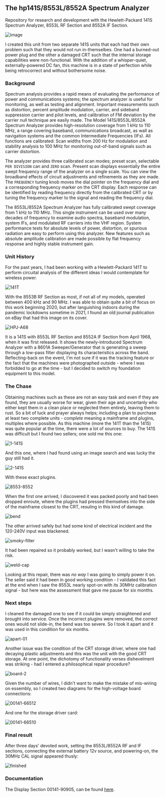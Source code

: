 ## The hp141S/8553L/8552A Spectrum Analyzer

Repository for research and development with the Hewlett-Packard 141S Spectrum Analyzer, 8553L RF Section and 8552A IF Section.

![image](/img/141s-front.jpg)

I created this unit from two separate 141S units that each had their own problem such that they would not run in-themselbes. One had a burned-out power plug and the other a damaged CRT such that the internal storage capabilities were non-functional. With the addition of a whisper-quiet, externally-powered DC fan, this machine is in a state of perfection while being retrocorrect and _without_ bothersome noise.

### Background

Spectrum analysis provides a rapid means of evaluating the performance of power and communications systems; the spectrum analyzer is useful for monitoring, as well as testing and alignment. Important measurements such as distortion, percent amplitude modulation, carrier, and sideband suppression carrier and pilot levels, and calibration of FM deviation by the carrier null technique are easily made. The Model 141S/8553L/8552A Spectrum Analyzer provides high-resolution coverage from 1 kHz to 110 MHz, a range covering baseband, communications broadcast, as wall as navigation systems and the common Intermediate Frequencies (IFs). All functions are calibrated: Scan widths from 200 Hz for modulation and stability analysis to 100 MHz for monitoring out-of-band signals such as carrier distortion.

The analyzer provides three calibrated scan modes; preset scan, selectable `PER DIVISION` can and `ZERO` scan. Present scan displays essentially the entire swept frequency range of the analyzer on a single scale. You can view the broadband effects of circuit adjustments and refinements as they are made. The `FREQUENCY` tuning knob moves the dial pointer on the frequency dial and a corresponding frequency marker on the CRT display. Each response can be identified by reading frequency directly from the calibrated CRT or by tuning the frequency marker to the signal and reading the frequency dial.

The 8553L/8552A Spectrum Analyzer has fully calibrated swept coverage from 1 kHz to 110 MHz. This single instrument can be used over many decades of frequency to examine audio spectra, baseband modulation, system IFs, and modulated RF carriers into the VHF region. System performance tests for absolute levels of power, distortion, or spurious radiation are easy to perform using this analyzer. New features such as absolute amplitude calibration are made possible by flat frequency response and highly stable instrument gain.

### Unit History

For the past years, I had been working with a Hewlett-Packard 141T to perform circuital analysis of the different ideas I would contemplate for wireless power.

![141T](/img/141T.jpg)

With the 8553B RF Section as most, if not all of my models, operated between 400 kHz and 90 MHz. I was able to obtain quite a bit of focus on this work beginning 2020, but after languishing indoors during the pandemic lockdowns sometime in 2021, I found an old journal publication on eBay that had this image on its cover.

![HPJ-A68](/img/HPJ-A68.jpg)

It is a 141S with 8553L RF Section and 8552A IF Section from April 1968, when it was first released. It shows the newly-introduced Spectrum Analyzer with a 8601A Sweeper/Generator that is generating a sweep through a low-pass filter displaying its characteristics across the band. Reflecting-back on the event, I'm not sure if it was the tracking feature or the fact that the machines were photographed outside - where I was forbidded to go at the time - but I decided to switch my foundation equipment to this model.

### The Chase

Obtaining machines such as these are not an easy task and even if they are found, they are usually worse for wear, given their age and uncertanly who either kept them in a clean place or neglected them entirely, leaving them to rust. So a bit of luck and prayer always helps; including a plan to purchase at least two complete units - _complete_ meaning a mainframe and plugins, multiples where possible. As this machine (more the 141T than the 141S) was quite popular at the time, there were a lot of sources to buy. The 141S was difficult but I found two sellers; one sold me this one:

![1-141S](/img/1-141S.jpg)

And this one, where I had found using an image search and was lucky the guy still had it.

![2-141S](/img/2-141S.jpg)

With these exact plugins.

![8553-8552](/img/8553-8552.jpg)

When the first one arrived, I discovered it was packed poorly and had been dropped enroute, where the plugins had pressed themselves into the side of the mainframe closest to the CRT, resuling in this kind of damage.

![bend](/img/bend.jpg)

The other arrived safely but had some kind of electrical incident and the 120-240V input was blackened.

![smoky-filter](/img/smoky-filter.jpg)

It had been repaired so it probably worked, but I wasn't willing to take the risk.

![weld-cap](/img/141S-weld-cap.jpg)

Looking at this repair, there was _no way_ I was going to simply power it on. The seller said it had been in good working condition - I validated this fact at the end when I saw the 8553L nearly spot-on with its 30MHz calibration signal - but here was the assessment that gave me pause for six months.

### Next steps

I cleaned the damaged one to see if it could be simply straightened and brought into service. Once the incorrect plugins were removed, the correct ones would not slide-in, the bend was too severe. So I took it apart and it was used in this condition for six months.

![apart-01](/restoration/apart-01.jpg)

Another issue was the condition of the CRT storage driver, where one had decaying plastic adjustments and this was the unit with the good CRT storage. At one point, the dichotomy of functionality verses dishevelment was striking - had I entered a philosophical repair procedure? 

![board-2](/restoration/board-2.jpg)

Given the number of wires, I didn't want to make the mistake of mis-wiring on essembly, so I created two diagrams for the high-voltage board connections:

![00141-66512](/restoration/00141-66512.png)

And one for the storage driver card:

![00141-66510](/restoration/00141-66510.png)

### Final result

After three days' devoted work, setting the 8553L/8552A RF and IF sections, connecting the external battery 12v source, and powering-on, the 30MHz CAL signal appeared thusly:

![finished](/restoration/finished-cal.jpg)

### Documentation

The Display Section 00141-90905, can be found [here](/doc/00141-90905.pdf).
